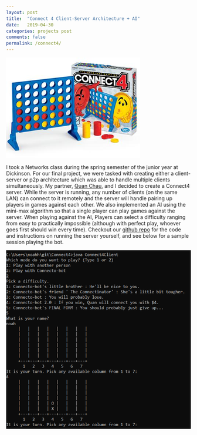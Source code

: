 ```yaml
---
layout: post
title:  "Connect 4 Client-Server Architecture + AI"
date:   2019-04-30
categories: projects post
comments: false
permalink: /connect4/
---
```


<img src="/images/Connect_4_Board_and_Box.jpg"/>

I took a Networks class during the spring semester of the junior year at Dickinson. For our final project, we were tasked with creating either a client-server or p2p architecture which was able to handle multiple clients simultaneously. My partner, <a href="https://quanchau.github.io/">Quan Chau</a>, and I decided to create a Connect4 server. While the server is running, any number of clients (on the same LAN) can connect to it remotely and the server will handle pairing up players in games against each other. We also implemented an AI using the mini-max algorithm so that a single player can play games against the server. When playing against the AI, Players can select a difficulty ranging from easy to practically impossible (although with perfect play, whoever goes first should win every time). Checkout our <a href="https://github.com/noahhi/Connect4">github repo</a> for the code and instructions on running the server yourself, and see below for a sample session playing the bot.

<img src="/images/connect4 screenshot.png"/>
